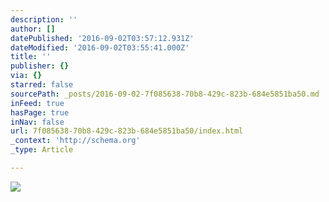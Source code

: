 ```yaml
---
description: ''
author: []
datePublished: '2016-09-02T03:57:12.931Z'
dateModified: '2016-09-02T03:55:41.000Z'
title: ''
publisher: {}
via: {}
starred: false
sourcePath: _posts/2016-09-02-7f085638-70b8-429c-823b-684e5851ba50.md
inFeed: true
hasPage: true
inNav: false
url: 7f085638-70b8-429c-823b-684e5851ba50/index.html
_context: 'http://schema.org'
_type: Article

---
```

![](https://the-grid-user-content.s3-us-west-2.amazonaws.com/40cfa2a9-37e1-4050-8323-8bf90a143a6e.jpg)